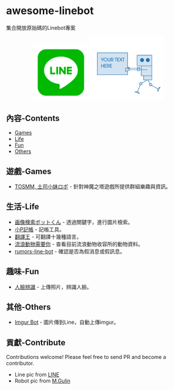 # awesome-linebot
集合開放原始碼的Linebot專案
<p align="center">
  <img src="https://raw.githubusercontent.com/WayneChang65/awesome-linebot/master/pics/1200x630bb.png" width="30%" height="30%">
  <img src="https://raw.githubusercontent.com/WayneChang65/awesome-linebot/master/pics/robot-01.jpg" width="40%" height="40%">
</p>

## 內容-Contents

- [Games](#遊戲-Games)
- [Life](#生活-life)
- [Fun](#趣味-fun)
- [Others](#其他-others)

## 遊戲-Games
- [TOSMM, 土司小妹ロボ](https://github.com/WayneChang65/tosmm) - 針對神魔之塔遊戲所提供群組樂趣與資訊。

## 生活-Life
- [画像検索ボットくん](https://github.com/ko31/LineBot) - 透過關鍵字，進行圖片檢索。
- [小P記帳](https://github.com/isdaviddong/Linebot-Demo-AccountBook) - 記帳工具。
- [翻譯王](https://github.com/isdaviddong/Linebot-Demo-TranslatorKing) - 可翻譯十幾種語言。
- [流浪動物需要你](https://github.com/kkdai/LineBotPetNeedMe) - 查看目前流浪動物收容所的動物資料。
- [rumors-line-bot](https://github.com/cofacts/rumors-line-bot) - 確認是否為假消息或假訊息。



## 趣味-Fun
- [人臉辨識](https://github.com/isdaviddong/Linebot-Demo-FaceRecognition) - 上傳照片，辨識人臉。

## 其他-Others
- [Imgur Bot](https://github.com/twtrubiks/line-bot-imgur-tutorial) - 圖片傳到Line，自動上傳imgur。


## 貢獻-Contribute  
Contributions welcome! Please feel free to send PR and become a contributor.
- Line pic from [LINE](https://line.me/zh-hant/)  
- Robot pic from [M.Gulin](https://www.mgulin.com/wordpress/2013/03/robots-gratis-att-ladda-ner/)
